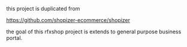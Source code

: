
this project is duplicated from 

https://github.com/shopizer-ecommerce/shopizer

the goal of this rfxshop project is extends to general purpose business portal.


